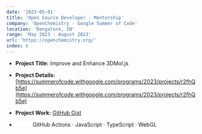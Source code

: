 ```yaml
---
date: '2023-05-01'
title: 'Open Source Developer - Mentorship'
company: 'OpenChemistry - Google Summer of Code'
location: 'Bangalore, IN'
range: 'May 2023 - August 2023'
url: 'https://openchemistry.org/'
index: 6
---
```


- **Project Title:** Improve and Enhance 3DMol.js
- **Project Details:** [https://summerofcode.withgoogle.com/programs/2023/projects/r2fhQb5e](https://summerofcode.withgoogle.com/programs/2023/projects/r2fhQb5e)
- **Project Work:** [GitHub Gist](https://gist.github.com/adithyaakrishna/33c35519edaa8cac130ec4a96800c93f)

- **<span style="color:white">Skills:</span>** GitHub Actions · JavaScript · TypeScript · WebGL